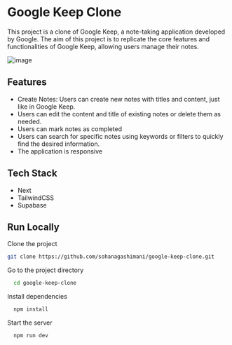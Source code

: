 
# Google Keep Clone
This project is a clone of Google Keep, a note-taking application developed by Google. The aim of this project is to replicate the core features and functionalities of Google Keep, allowing users manage their notes.

![image](https://github.com/sohanagashimani/google-keep-clone/assets/73119181/758db438-9e5f-4e99-b35f-e19f67146fb5)


## Features

- Create Notes: Users can create new notes with titles and content, just like in Google Keep.
-  Users can edit the content and title of existing notes or delete them as needed.
- Users can mark notes as completed
- Users can search for specific notes using keywords or filters to quickly find the desired information.
- The application is responsive
## Tech Stack

- Next
- TailwindCSS
- Supabase


## Run Locally

Clone the project

```bash
git clone https://github.com/sohanagashimani/google-keep-clone.git
```

Go to the project directory

```bash
  cd google-keep-clone
```

Install dependencies

```bash
  npm install
```

Start the server

```bash
  npm run dev
```

